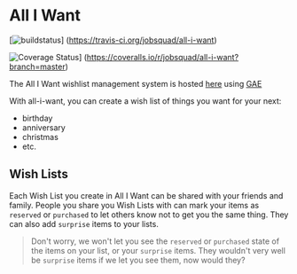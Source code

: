 # All I Want
[![buildstatus](https://travis-ci.org/jobsquad/all-i-want.svg?branch=master)]
(https://travis-ci.org/jobsquad/all-i-want)

![Coverage Status](https://coveralls.io/repos/jobsquad/all-i-want/badge.svg?branch=master)]
(https://coveralls.io/r/jobsquad/all-i-want?branch=master)


The All I Want wishlist management system is hosted
[here](http://all-i-want.appspot.com) using [GAE](http://appengine.google.com)

With all-i-want, you can create a wish list of things you want for your next:
 * birthday
 * anniversary
 * christmas
 * etc.

## Wish Lists

Each Wish List you create in All I Want can be shared with your friends and
family. People you share you Wish Lists with can mark your items as
`reserved` or `purchased` to let others know not to get you the same thing.
They can also add `surprise` items to your lists.

> Don't worry, we won't let you see the `reserved` or `purchased` state of
> the items on your list, or your `surprise` items. They wouldn't very well
> be `surprise` items if we let you see them, now would they?

